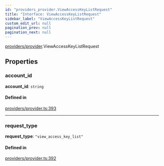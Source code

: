 ```yaml
---
id: "providers_provider.ViewAccessKeyListRequest"
title: "Interface: ViewAccessKeyListRequest"
sidebar_label: "ViewAccessKeyListRequest"
custom_edit_url: null
pagination_prev: null
pagination_next: null
---
```


[providers/provider](../modules/providers_provider.md).ViewAccessKeyListRequest

## Properties

### account\_id

 **account\_id**: `string`

#### Defined in

[providers/provider.ts:393](https://github.com/maxhr/near--near-api-js/blob/87bf3c7e/packages/near-api-js/src/providers/provider.ts#L393)

___

### request\_type

 **request\_type**: ``"view_access_key_list"``

#### Defined in

[providers/provider.ts:392](https://github.com/maxhr/near--near-api-js/blob/87bf3c7e/packages/near-api-js/src/providers/provider.ts#L392)
